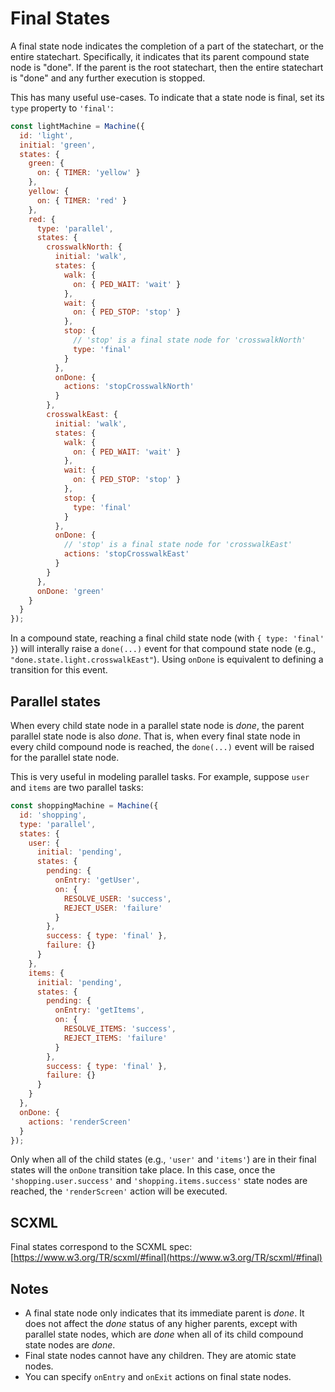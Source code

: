 # Final States

A final state node indicates the completion of a part of the statechart, or the entire statechart. Specifically, it indicates that its parent compound state node is "done". If the parent is the root statechart, then the entire statechart is "done" and any further execution is stopped.

This has many useful use-cases. To indicate that a state node is final, set its `type` property to `'final'`:

```js
const lightMachine = Machine({
  id: 'light',
  initial: 'green',
  states: {
    green: {
      on: { TIMER: 'yellow' }
    },
    yellow: {
      on: { TIMER: 'red' }
    },
    red: {
      type: 'parallel',
      states: {
        crosswalkNorth: {
          initial: 'walk',
          states: {
            walk: {
              on: { PED_WAIT: 'wait' }
            },
            wait: {
              on: { PED_STOP: 'stop' }
            },
            stop: {
              // 'stop' is a final state node for 'crosswalkNorth'
              type: 'final'
            }
          },
          onDone: {
            actions: 'stopCrosswalkNorth'
          }
        },
        crosswalkEast: {
          initial: 'walk',
          states: {
            walk: {
              on: { PED_WAIT: 'wait' }
            },
            wait: {
              on: { PED_STOP: 'stop' }
            },
            stop: {
              type: 'final'
            }
          },
          onDone: {
            // 'stop' is a final state node for 'crosswalkEast'
            actions: 'stopCrosswalkEast'
          }
        }
      },
      onDone: 'green'
    }
  }
});
```

In a compound state, reaching a final child state node (with `{ type: 'final' }`) will interally raise a `done(...)` event for that compound state node (e.g., `"done.state.light.crosswalkEast"`). Using `onDone` is equivalent to defining a transition for this event.

## Parallel states

When every child state node in a parallel state node is _done_, the parent parallel state node is also _done_. That is, when every final state node in every child compound node is reached, the `done(...)` event will be raised for the parallel state node.

This is very useful in modeling parallel tasks. For example, suppose `user` and `items` are two parallel tasks:

```js
const shoppingMachine = Machine({
  id: 'shopping',
  type: 'parallel',
  states: {
    user: {
      initial: 'pending',
      states: {
        pending: {
          onEntry: 'getUser',
          on: {
            RESOLVE_USER: 'success',
            REJECT_USER: 'failure'
          }
        },
        success: { type: 'final' },
        failure: {}
      }
    },
    items: {
      initial: 'pending',
      states: {
        pending: {
          onEntry: 'getItems',
          on: {
            RESOLVE_ITEMS: 'success',
            REJECT_ITEMS: 'failure'
          }
        },
        success: { type: 'final' },
        failure: {}
      }
    }
  },
  onDone: {
    actions: 'renderScreen'
  }
});
```

Only when all of the child states (e.g., `'user'` and `'items'`) are in their final states will the `onDone` transition take place. In this case, once the `'shopping.user.success'` and `'shopping.items.success'` state nodes are reached, the `'renderScreen'` action will be executed.

## SCXML

Final states correspond to the SCXML spec: [https://www.w3.org/TR/scxml/#final](https://www.w3.org/TR/scxml/#final)

## Notes

- A final state node only indicates that its immediate parent is _done_. It does not affect the _done_ status of any higher parents, except with parallel state nodes, which are _done_ when all of its child compound state nodes are _done_.
- Final state nodes cannot have any children. They are atomic state nodes.
- You can specify `onEntry` and `onExit` actions on final state nodes.
